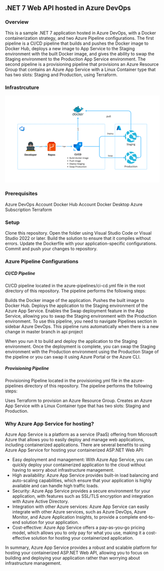 ## .NET 7 Web API hosted in Azure DevOps
### Overview
This is a sample .NET 7 application hosted in Azure DevOps, with a Docker containerization strategy, and two Azure Pipeline configurations. The first pipeline is a CI/CD pipeline that builds and pushes the Docker image to Docker Hub, deploys a new image to App Service to the Staging environment with the built Docker image, and gives the ability to swap the Staging environment to the Production App Service environment. The second pipeline is a provisioning pipeline that provisions an Azure Resource Group that contains an Azure App Service with a Linux Container type that has two slots: Staging and Production, using Terraform.

### Infrastrcuture
![Infrastructure](Infrastructure.png)

### Prerequisites
Azure DevOps Account
Docker Hub Account
Docker Desktop
Azure Subscription
Terraform

### Setup
Clone this repository.
Open the folder using Visual Studio Code or Visual Studio 2022 or later. 
Build the solution to ensure that it compiles without errors.
Update the Dockerfile with your application-specific configurations.
Commit and push your changes to repository.

### Azure Pipeline Configurations
##### CI/CD Pipeline
CI/CD pipeline located in the azure-pipelines/ci-cd.yml file in the root directory of this repository. The pipeline performs the following steps:

Builds the Docker image of the application.
Pushes the built image to Docker Hub.
Deploys the application to the Staging environment of the Azure App Service.
Enables the Swap deployment feature in the App Service, allowing you to swap the Staging environment with the Production environment.
To use this pipeline, you need to navigate Pipelines section in sidebar Azure DevOps. This pipeline runs automatically when there is a new change in master branch in api project

When you run it to build and deploy the application to the Staging environment. Once the deployment is complete, you can swap the Staging environment with the Production environment using the Production Stage of the pipeline or you can swap it using Azure Portal or the Azure CLI.

##### Provisioning Pipeline
Provisioning Pipeline located in the provisioning.yml file in the azure-pipelines directory of this repository. The pipeline performs the following steps:

Uses Terraform to provision an Azure Resource Group.
Creates an Azure App Service with a Linux Container type that has two slots: Staging and Production.


### Why Azure App Service for hosting? 
Azure App Service is a platform as a service (PaaS) offering from Microsoft Azure that allows you to easily deploy and manage web applications, including containerized applications.
There are several benefits to using Azure App Service for hosting your containerized ASP.NET Web API:
- Easy deployment and management: With Azure App Service, you can quickly deploy your containerized application to the cloud without having to worry about infrastructure management.
- High availability: Azure App Service provides built-in load balancing and auto-scaling capabilities, which ensure that your application is highly available and can handle high traffic loads.
- Security: Azure App Service provides a secure environment for your application, with features such as SSL/TLS encryption and integration with Azure Active Directory.
- Integration with other Azure services: Azure App Service can easily integrate with other Azure services, such as Azure DevOps, Azure Monitor, and Azure Application Insights, to provide a complete end-to-end solution for your application.
- Cost-effective: Azure App Service offers a pay-as-you-go pricing model, which allows you to only pay for what you use, making it a cost-effective solution for hosting your containerized application.

In summary, Azure App Service provides a robust and scalable platform for hosting your containerized ASP.NET Web API, allowing you to focus on building and deploying your application rather than worrying about infrastructure management.
